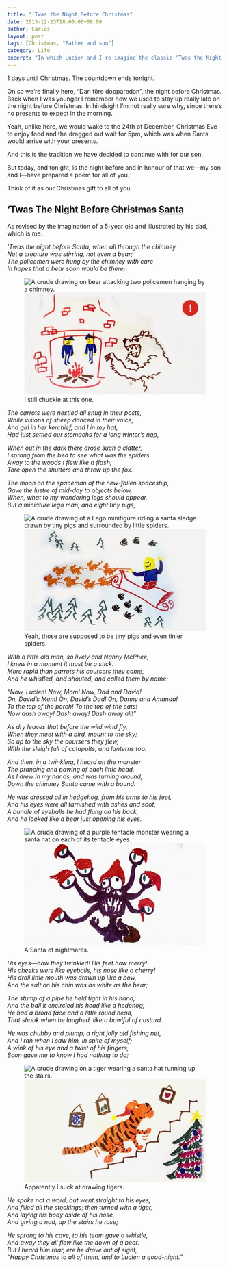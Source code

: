 ```yaml
---
title: "‘Twas the Night Before Christmas"
date: 2013-12-23T18:00:00+00:00
author: Carlos
layout: post
tags: [Christmas, "Father and son"]
category: Life
excerpt: "In which Lucien and I re-imagine the classic 'Twas the Night before Christmas story to include bears and purple tentacle monsters."
---
```

1 days until Christmas. The countdown ends tonight.

On so we’re finally here, “Dan före dopparedan”, the night before Christmas. Back when I was younger I remember how we used to stay up really late on the night before Christmas. In hindsight I’m not really sure why, since there’s no presents to expect in the morning.

Yeah, unlike here, we would wake to the 24th of December, Christmas Eve to enjoy food and the dragged out wait for 5pm, which was when Santa would arrive with your presents.

And this is the tradition we have decided to continue with for our son.

But today, and tonight, is the night before and in honour of that we—my son and I—have prepared a poem for all of you.

Think of it as our Christmas gift to all of you.

## ‘Twas The Night Before <del>Christmas</del> <ins>Santa</ins>

As revised by the imagination of a 5-year old and illustrated by his dad, which is me.

*‘Twas the night before Santa, when all through the chimney  
Not a creature was stirring, not even a bear;  
The policemen were hung by the chimney with care  
In hopes that a bear soon would be there;*

<figure>
    <img class="js-lazy-load" data-original="/assets/posts/2013/12/twas-the-night-illustration-1-by-carlos-eriksson.jpg" alt="A crude drawing on bear attacking two policemen hanging by a chimney.">
  <noscript>
    <img src="/assets/posts/2013/12/twas-the-night-illustration-1-by-carlos-eriksson.jpg" alt="A crude drawing on bear attacking two policemen hanging by a chimney.">
  </noscript>
  <figcaption>I still chuckle at this one.</figcaption>
</figure>

*The carrots were nestled all snug in their posts,  
While visions of sheep danced in their voice;  
And girl in her kerchief, and I in my hat,  
Had just settled our stomachs for a long winter’s nap,*

*When out in the dark there arose such a clatter,  
I sprang from the bed to see what was the spiders.  
Away to the woods I flew like a flash,  
Tore open the shutters and threw up the fox.*

*The moon on the spaceman of the new-fallen spaceship,  
Gave the lustre of mid-day to objects below,  
When, what to my wondering legs should appear,  
But a miniature lego man, and eight tiny pigs,*

<figure>
    <img class="js-lazy-load" data-original="/assets/posts/2013/12/twas-the-night-illustration-2-by-carlos-eriksson.jpg" alt="A crude drawing of a Lego minifigure riding a santa sledge drawn by tiny pigs and surrounded by little spiders.">
  <noscript>
    <img src="/assets/posts/2013/12/twas-the-night-illustration-2-by-carlos-eriksson.jpg" alt="A crude drawing of a Lego minifigure riding a santa sledge drawn by tiny pigs and surrounded by little spiders.">
  </noscript>
  <figcaption>Yeah, those are supposed to be tiny pigs and even tinier spiders.</figcaption>
</figure>

*With a little old man, so lively and Nanny McPhee,  
I knew in a moment it must be a stick.  
More rapid than parrots his coursers they came,  
And he whistled, and shouted, and called them by name:*

*“Now, Lucien! Now, Mom! Now, Dad and David!  
On, David’s Mom! On, David’s Dad! On, Danny and Amanda!  
To the top of the porch! To the top of the cats!  
Now dash away! Dash away! Dash away all!”*

*As dry leaves that before the wild wind fly,  
When they meet with a bird, mount to the sky;  
So up to the sky the coursers they flew,  
With the sleigh full of catapults, and lanterns too.*

*And then, in a twinkling, I heard on the monster  
The prancing and pawing of each little head.  
As I drew in my hands, and was turning around,  
Down the chimney Santa came with a bound.*

*He was dressed all in hedgehog, from his arms to his feet,  
And his eyes were all tarnished with ashes and soot;  
A bundle of eyeballs he had flung on his back,  
And he looked like a bear just opening his eyes.*

<figure>
    <img class="js-lazy-load" data-original="/assets/posts/2013/12/twas-the-night-illustration-3-by-carlos-eriksson.jpg" alt="A crude drawing of a purple tentacle monster wearing a santa hat on each of its tentacle eyes.">
  <noscript>
    <img src="/assets/posts/2013/12/twas-the-night-illustration-3-by-carlos-eriksson.jpg" alt="A crude drawing of a purple tentacle monster wearing a santa hat on each of its tentacle eyes.">
  </noscript>
  <figcaption>A Santa of nightmares.</figcaption>
</figure>

*His eyes—how they twinkled! His feet how merry!  
His cheeks were like eyeballs, his nose like a cherry!  
His droll little mouth was drawn up like a bow,  
And the salt on his chin was as white as the bear;*

*The stump of a pipe he held tight in his hand,   
And the ball it encircled his head like a hedehog;  
He had a broad face and a little round head,  
That shook when he laughed, like a bowlful of custard.*

*He was chubby and plump, a right jolly old fishing net,  
And I ran when I saw him, in spite of myself;  
A wink of his eye and a twist of his fingers,  
Soon gave me to know I had nothing to do;*

<figure>
    <img class="js-lazy-load" data-original="/assets/posts/2013/12/twas-the-night-illustration-4-by-carlos-eriksson.jpg" alt="A crude drawing on a tiger wearing a santa hat running up the stairs.">
  <noscript>
    <img src="/assets/posts/2013/12/twas-the-night-illustration-4-by-carlos-eriksson.jpg" alt="A crude drawing on a tiger wearing a santa hat running up the stairs.">
  </noscript>
  <figcaption>Apparently I suck at drawing tigers.</figcaption>
</figure>

*He spoke not a word, but went straight to his eyes,  
And filled all the stockings; then turned with a tiger,  
And laying his body aside of his nose,  
And giving a nod, up the stairs he rose;*

*He sprang to his cave, to his team gave a whistle,  
And away they all flew like the down of a bear.  
But I heard him roar, ere he drove out of sight,  
“Happy Christmas to all of them, and to Lucien a good-night.”*